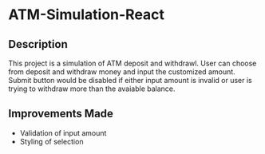 # ATM-Simulation-React
## Description
This project is a simulation of ATM deposit and withdrawl. User can choose from deposit and withdraw money and input the customized amount. Submit button would be disabled if either input amount is invalid or user is trying to withdraw more than the avaiable balance.
## Improvements Made
 - Validation of input amount
 - Styling of selection
